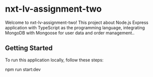 # nxt-lv-assignment-two

Welcome to nxt-lv-assignment-two! This project about Node.js Express application with TypeScript as the programming language, integrating MongoDB with Mongoose for user data and order management..

## Getting Started

To run this application locally, follow these steps:

npm run start:dev

